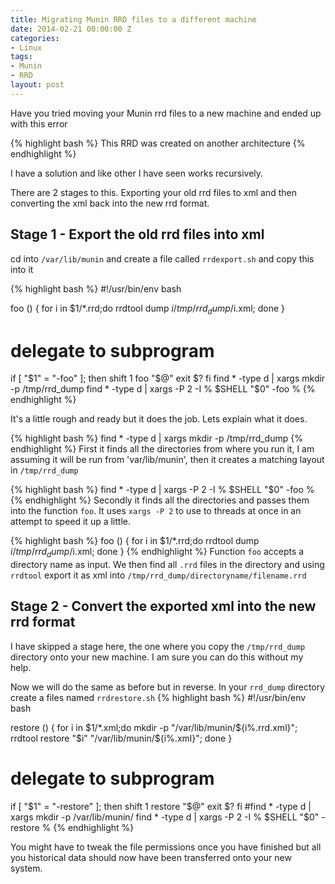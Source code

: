 ```yaml
---
title: Migrating Munin RRD files to a different machine
date: 2014-02-21 00:00:00 Z
categories:
- Linux
tags:
- Munin
- RRD
layout: post
---
```


Have you tried moving your Munin rrd files to a new machine and ended up with this error

{% highlight bash %}
This RRD was created on another architecture
{% endhighlight %}

I have a solution and like other I have seen works recursively.
<!-- more -->

There are 2 stages to this.  Exporting your old rrd files to xml and then converting the xml back into the new rrd
format.  

## Stage 1 - Export the old rrd files into xml

cd into `/var/lib/munin` and create a file called `rrdexport.sh` and copy this into it

{% highlight bash %}
#!/usr/bin/env bash

foo () {
	for i in $1/*.rrd;do 
		rrdtool dump $i /tmp/rrd_dump/$i.xml;
	done
}
# delegate to subprogram
if [ "$1" = "-foo" ]; then
	shift 1
	foo "$@"
	exit $?
fi
find * -type d | xargs mkdir -p /tmp/rrd_dump
find * -type d | xargs -P 2 -I % $SHELL "$0" -foo %
{% endhighlight %}

It's a little rough and ready but it does the job.  Lets explain what it does.  

{% highlight bash %}
find * -type d | xargs mkdir -p /tmp/rrd_dump
{% endhighlight %}
First it finds all the directories from where you run it, I am assuming it will be run from 'var/lib/munin', 
then it creates a matching layout in `/tmp/rrd_dump`

{% highlight bash %}
find * -type d | xargs -P 2 -I % $SHELL "$0" -foo %
{% endhighlight %}
Secondly it finds all the directories and passes them into the function `foo`.  It uses `xargs -P 2` to use to threads 
at once in an attempt to speed it up a little.

{% highlight bash %}
foo () {
	for i in $1/*.rrd;do 
		rrdtool dump $i /tmp/rrd_dump/$i.xml;
	done
}
{% endhighlight %}
Function `foo` accepts a directory name as input.  We then find all `.rrd` files in the directory and 
using `rrdtool` export it as xml into `/tmp/rrd_dump/directoryname/filename.rrd`

## Stage 2 - Convert the exported xml into the new rrd format

I have skipped a stage here, the one where you copy the `/tmp/rrd_dump` directory onto your new machine.  I am sure you can do this without my help.  

Now we will do the same as before but in reverse. In your `rrd_dump` directory create a files named `rrdrestore.sh`
{% highlight bash %}
#!/usr/bin/env bash

restore () {
    for i in $1/*.xml;do 
	mkdir -p "/var/lib/munin/${i%.rrd.xml}";
        rrdtool restore "$i" "/var/lib/munin/${i%.xml}";
    done
}
# delegate to subprogram
if [ "$1" = "-restore" ]; then
    shift 1
    restore "$@"
    exit $?
fi
#find * -type d | xargs mkdir -p /var/lib/munin/
find * -type d | xargs -P 2 -I % $SHELL "$0" -restore %
{% endhighlight %}

You might have to tweak the file permissions once you have finished but all you historical data should
now have been transferred onto your new system.

